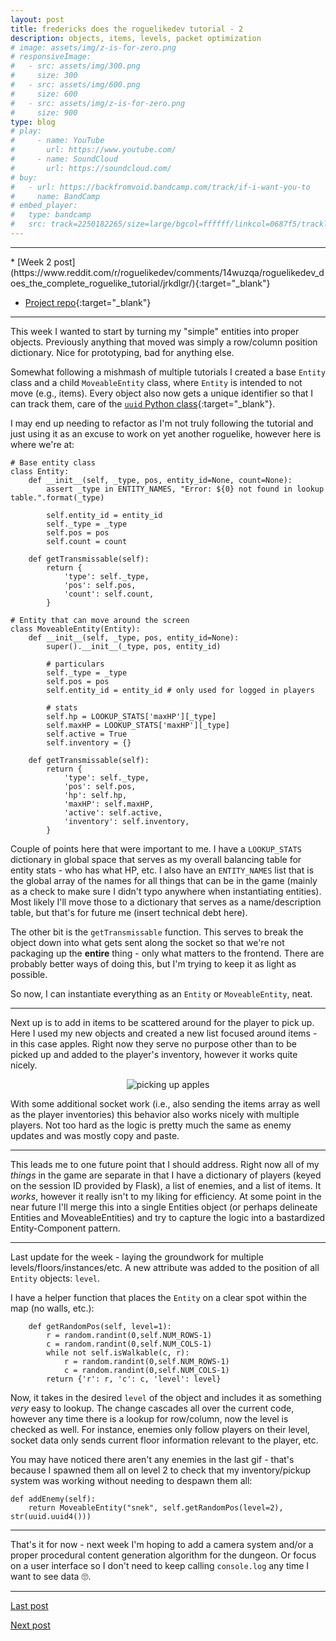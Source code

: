 ```yaml
---
layout: post
title: fredericks does the roguelikedev tutorial - 2
description: objects, items, levels, packet optimization
# image: assets/img/z-is-for-zero.png
# responsiveImage:
#   - src: assets/img/300.png
#     size: 300
#   - src: assets/img/600.png
#     size: 600
#   - src: assets/img/z-is-for-zero.png
#     size: 900
type: blog
# play:
#     - name: YouTube
#       url: https://www.youtube.com/
#     - name: SoundCloud
#       url: https://soundcloud.com/
# buy:
#   - url: https://backfromvoid.bandcamp.com/track/if-i-want-you-to
#     name: BandCamp
# embed_player:
#   type: bandcamp
#   src: track=2250182265/size=large/bgcol=ffffff/linkcol=0687f5/tracklist=false/artwork=small/transparent=true/
---
```

<hr size="1" />
* [Week 2 post](https://www.reddit.com/r/roguelikedev/comments/14wuzqa/roguelikedev_does_the_complete_roguelike_tutorial/jrkdlgr/){:target="_blank"}

* [Project repo](https://github.com/efredericks/RL-MMO){:target="_blank"}

<hr size="1" />

This week I wanted to start by turning my "simple" entities into proper objects.  Previously anything that moved was simply a row/column position dictionary.  Nice for prototyping, bad for anything else.

Somewhat following a mishmash of multiple tutorials I created a base `Entity` class and a child `MoveableEntity` class, where `Entity` is intended to not move (e.g., items).  Every object also now gets a unique identifier so that I can track them, care of the [`uuid` Python class](https://docs.python.org/3/library/uuid.html){:target="_blank"}.

I may end up needing to refactor as I'm not truly following the tutorial and just using it as an excuse to work on yet another roguelike, however here is where we're at:

```
# Base entity class
class Entity:
    def __init__(self, _type, pos, entity_id=None, count=None):
        assert _type in ENTITY_NAMES, "Error: ${0} not found in lookup table.".format(_type)

        self.entity_id = entity_id
        self._type = _type
        self.pos = pos
        self.count = count

    def getTransmissable(self):
        return {
            'type': self._type,
            'pos': self.pos,
            'count': self.count,
        }

# Entity that can move around the screen
class MoveableEntity(Entity):
    def __init__(self, _type, pos, entity_id=None):
        super().__init__(_type, pos, entity_id)

        # particulars
        self._type = _type
        self.pos = pos
        self.entity_id = entity_id # only used for logged in players

        # stats
        self.hp = LOOKUP_STATS['maxHP'][_type]
        self.maxHP = LOOKUP_STATS['maxHP'][_type]
        self.active = True
        self.inventory = {}

    def getTransmissable(self):
        return {
            'type': self._type,
            'pos': self.pos,
            'hp': self.hp,
            'maxHP': self.maxHP,
            'active': self.active,
            'inventory': self.inventory,
        }

```
  
Couple of points here that were important to me.  I have a `LOOKUP_STATS` dictionary in global space that serves as my overall balancing table for entity stats - who has what HP, etc.  I also have an `ENTITY_NAMES` list that is the global array of the names for all things that can be in the game (mainly as a check to make sure I didn't typo anywhere when instantiating entities).  Most likely I'll move those to a dictionary that serves as a name/description table, but that's for future me (insert technical debt here).

The other bit is the `getTransmissable` function.  This serves to break the object down into what gets sent along the socket so that we're not packaging up the **entire** thing - only what matters to the frontend.  There are probably better ways of doing this, but I'm trying to keep it as light as possible.

So now, I can instantiate everything as an `Entity` or `MoveableEntity`, neat.  

---

Next up is to add in items to be scattered around for the player to pick up.  Here I used my new objects and created a new list focused around items - in this case apples.  Right now they serve no purpose other than to be picked up and added to the player's inventory, however it works quite nicely.

<div align="center">
  <img src="https://i.imgur.com/YXJFeSn.gif" alt="picking up apples" title="picking up apples" />
</div>

With some additional socket work (i.e., also sending the items array as well as the player inventories) this behavior also works nicely with multiple players.  Not too hard as the logic is pretty much the same as enemy updates and was mostly copy and paste.

---

This leads me to one future point that I should address.  Right now all of my *things* in the game are separate in that I have a dictionary of players (keyed on the session ID provided by Flask), a list of enemies, and a list of items.  It *works*, however it really isn't to my liking for efficiency.  At some point in the near future I'll merge this into a single Entities object (or perhaps delineate Entities and MoveableEntities) and try to capture the logic into a bastardized Entity-Component pattern.

---

Last update for the week - laying the groundwork for multiple levels/floors/instances/etc.  A new attribute was added to the position of all `Entity` objects: `level`.

I have a helper function that places the `Entity` on a clear spot within the map (no walls, etc.):

```
    def getRandomPos(self, level=1):
        r = random.randint(0,self.NUM_ROWS-1)
        c = random.randint(0,self.NUM_COLS-1)
        while not self.isWalkable(c, r):
            r = random.randint(0,self.NUM_ROWS-1)
            c = random.randint(0,self.NUM_COLS-1)
        return {'r': r, 'c': c, 'level': level}
```

Now, it takes in the desired `level` of the object and includes it as something *very* easy to lookup.  The change cascades all over the current code, however any time there is a lookup for row/column, now the level is checked as well.  For instance, enemies only follow players on their level, socket data only sends current floor information relevant to the player, etc.

You may have noticed there aren't any enemies in the last gif - that's because I spawned them all on level 2 to check that my inventory/pickup system was working without needing to despawn them all:

```
def addEnemy(self):
    return MoveableEntity("snek", self.getRandomPos(level=2), str(uuid.uuid4()))
```

---

That's it for now - next week I'm hoping to add a camera system and/or a proper procedural content generation algorithm for the dungeon.  Or focus on a user interface so I don't need to keep calling `console.log` any time I want to see data 🙄.

---

[Last post](/rldev-1.html)

[Next post](/rldev-3.html)